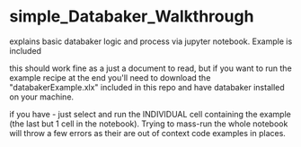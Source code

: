 # simple_Databaker_Walkthrough

explains basic databaker logic and process via  jupyter notebook. Example is included

this should work fine as a just a document to read, but if you want to run the example recipe at the end you'll need to download the "databakerExample.xlx" included in this repo and have databaker installed on your machine.

if you have - just select and run the INDIVIDUAL cell containing the example (the last but 1 cell in the notebook). Trying to mass-run the whole notebook will throw a few errors as their are out of context code examples in places.

